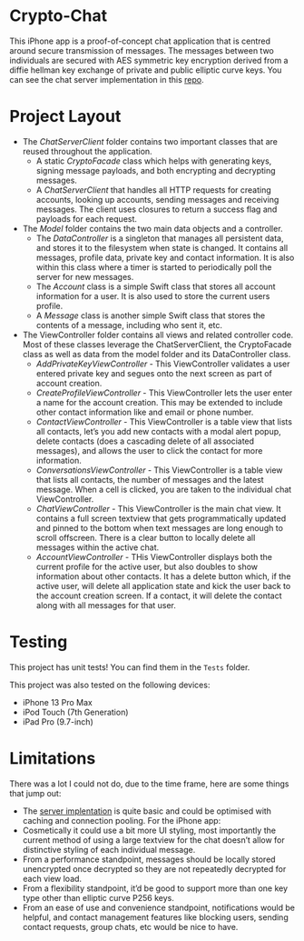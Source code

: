 # Crypto-Chat
This iPhone app is a proof-of-concept chat application that is centred around secure transmission of messages. The messages between two individuals are secured with AES symmetric key encryption derived from a diffie hellman key exchange of private and public elliptic curve keys. You can see the chat server implementation in this [repo](https://github.com/wandersonca/chat-server).

# Project Layout
* The *ChatServerClient* folder contains two important classes that are reused throughout the application.
    * A static *CryptoFacade* class which helps with generating keys, signing message payloads, and both encrypting and decrypting messages. 
    * A *ChatServerClient* that handles all HTTP requests for creating accounts, looking up accounts, sending messages and receiving messages. The client uses closures to return a success flag and payloads for each request.
* The *Model* folder contains the two main data objects and a controller. 
    * The *DataController* is a singleton that manages all persistent data, and stores it to the filesystem when state is changed. It contains all messages, profile data, private key and contact information. It is also within this class where a timer is started to periodically poll the server for new messages. 
    * The *Account* class is a simple Swift class that stores all account information for a user. It is also used to store the current users profile. 
    * A *Message* class is another simple Swift class that stores the contents of a message, including who sent it, etc. 
* The ViewController folder contains all views and related controller code. Most of these classes leverage the ChatServerClient, the CryptoFacade class as well as data from the model folder and its DataController class. 
    * *AddPrivateKeyViewController* - This ViewController validates a user entered private key and segues onto the next screen as part of account creation.
    * *CreateProfileViewController* - This ViewController lets the user enter a name for the account creation. This may be extended to include other contact information like and email or phone number. 
    * *ContactViewController* - This ViewController is a table view that lists all contacts, let’s you add new contacts with a modal alert popup, delete contacts (does a cascading delete of all associated messages), and allows the user to click the contact for more information. 
    * *ConversationsViewController* - This ViewController is a table view that lists all contacts, the number of messages and the latest message. When a cell is clicked, you are taken to the individual chat ViewController. 
    * *ChatViewController* - This ViewController is the main chat view. It contains a full screen textview that gets programmatically updated and pinned to the bottom when text messages are long enough to scroll offscreen. There is a clear button to locally delete all messages within the active chat.  
    * *AccountViewController* - THis ViewController displays both the current profile for the active user, but also doubles to show information about other contacts. It has a delete button which, if the active user, will delete all application state and kick the user back to the account creation screen. If a contact, it will delete the contact along with all messages for that user. 

# Testing
This project has unit tests! You can find them in the `Tests` folder. 

This project was also tested on the following devices:
* iPhone 13 Pro Max
* iPod Touch (7th Generation)
* iPad Pro (9.7-inch)

# Limitations
There was a lot I could not do, due to the time frame, here are some things that jump out:
* The [server implentation](https://github.com/wandersonca/chat-server) is quite basic and could be optimised with caching and connection pooling.
 For the iPhone app:
* Cosmetically it could use a bit more UI styling, most importantly the current method of using  a large textview for the chat doesn’t allow for distinctive styling of each individual message. 
* From a performance standpoint, messages should be locally stored unencrypted once decrypted so they are not repeatedly decrypted for each view load. 
* From a flexibility standpoint, it’d be good to support more than one key type other than elliptic curve P256 keys.  
* From an ease of use and convenience standpoint, notifications would be helpful, and contact management features like blocking users, sending contact requests, group chats, etc would be nice to have. 
